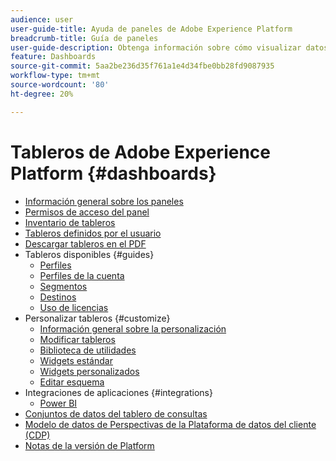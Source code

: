 ```yaml
---
audience: user
user-guide-title: Ayuda de paneles de Adobe Experience Platform
breadcrumb-title: Guía de paneles
user-guide-description: Obtenga información sobre cómo visualizar datos en Experience Platform a través de paneles personalizables.
feature: Dashboards
source-git-commit: 5aa2be236d35f761a1e4d34fbe0bb28fd9087935
workflow-type: tm+mt
source-wordcount: '80'
ht-degree: 20%

---
```



# Tableros de Adobe Experience Platform {#dashboards}

* [Información general sobre los paneles](home.md)
* [Permisos de acceso del panel](permissions.md)
* [Inventario de tableros](inventory.md)
* [Tableros definidos por el usuario](user-defined-dashboards.md)
* [Descargar tableros en el PDF](download.md)
* Tableros disponibles {#guides}
   * [Perfiles](guides/profiles.md)
   * [Perfiles de la cuenta](guides/account-profiles.md)
   * [Segmentos](guides/segments.md)
   * [Destinos](guides/destinations.md)
   * [Uso de licencias](guides/license-usage.md)
* Personalizar tableros {#customize}
   * [Información general sobre la personalización](customize/overview.md)
   * [Modificar tableros](customize/modify.md)
   * [Biblioteca de utilidades](customize/widget-library.md)
   * [Widgets estándar](customize/standard-widgets.md)
   * [Widgets personalizados](customize/custom-widgets.md)
   * [Editar esquema](customize/edit-schema.md)
* Integraciones de aplicaciones {#integrations}
   * [Power BI](integrations/power-bi.md)
* [Conjuntos de datos del tablero de consultas](query.md)
* [Modelo de datos de Perspectivas de la Plataforma de datos del cliente (CDP)](cdp-insights-data-model.md)
* [Notas de la versión de Platform](https://www.adobe.com/go/platform-release-notes-en)